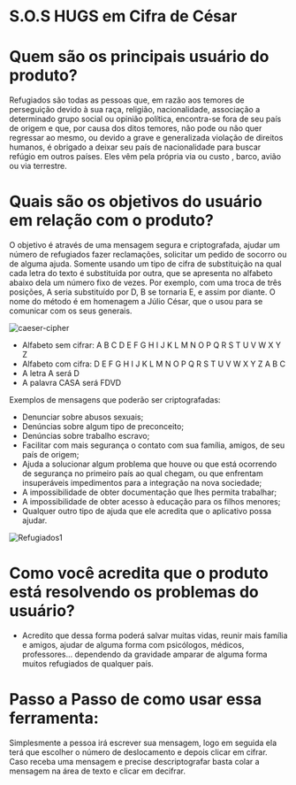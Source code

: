 # S.O.S HUGS em Cifra de César


# Quem são os principais usuário do produto? 
Refugiados são todas as pessoas que, em razão aos temores de perseguição devido à sua raça, religião, nacionalidade, associação a determinado grupo social ou opinião política, encontra-se fora de seu país de origem e que, por causa dos ditos temores, não pode ou não quer regressar ao mesmo, ou devido a grave e generalizada violação de direitos humanos, é obrigado a deixar seu país de nacionalidade para buscar refúgio em outros países.
Eles vêm pela própria via ou custo , barco, avião ou via terrestre.

# Quais são os objetivos do usuário em relação com o produto?
O objetivo é através de uma mensagem segura e criptografada, ajudar um número de refugiados fazer  reclamações, solicitar um pedido de socorro ou de alguma ajuda. Somente usando um tipo de cifra de substituição na qual cada letra do texto é substituída por outra, que se apresenta no alfabeto abaixo dela um número fixo de vezes. Por exemplo, com uma troca de três posições, A seria substituído por D, B se tornaria E, e assim por diante. O nome do método é em homenagem a Júlio César, que o usou para se comunicar com os seus generais.


![caeser-cipher](https://user-images.githubusercontent.com/11894994/60990999-07ffdb00-a320-11e9-87d0-b7c291bc4cd1.png)


* Alfabeto sem cifrar: A B C D E F G H I J K L M N O P Q R S T U V W X Y Z
* Alfabeto com cifra:  D E F G H I J K L M N O P Q R S T U V W X Y Z A B C
* A letra A será D
* A palavra CASA será FDVD

Exemplos de mensagens que poderão ser criptografadas:

* Denunciar sobre abusos sexuais; 
*  Denúncias sobre algum tipo de preconceito;
* Denúncias sobre trabalho escravo;
* Facilitar com mais segurança o contato com sua família, amigos, de seu país de origem;
* Ajuda a solucionar algum problema que houve ou que está ocorrendo de segurança no primeiro país ao qual chegam, ou que enfrentam insuperáveis impedimentos para a integração na nova sociedade;
* A impossibilidade de obter documentação que lhes permita trabalhar;
* A impossibilidade de obter acesso à educação para os filhos menores;
* Qualquer outro tipo de ajuda que ele acredita que o aplicativo possa ajudar.


![Refugiados1](index1.png)



# Como você acredita que o produto está resolvendo os problemas do usuário?


- Acredito que dessa forma poderá salvar muitas vidas, reunir mais família e amigos, ajudar de alguma forma com psicólogos, médicos, professores... dependendo da gravidade amparar de alguma forma muitos refugiados de qualquer país.

# Passo a Passo de como usar essa ferramenta:

Simplesmente a pessoa irá escrever sua mensagem, logo em seguida ela terá que escolher o número de deslocamento e depois clicar em cifrar.
Caso receba uma mensagem e precise descriptografar basta colar a mensagem na área de texto e clicar em decifrar.

